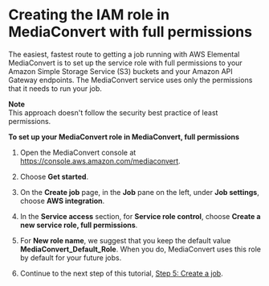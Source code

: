 # Creating the IAM role in MediaConvert with full permissions<a name="creating-the-iam-role-in-mediaconvert-full"></a>

The easiest, fastest route to getting a job running with AWS Elemental MediaConvert is to set up the service role with full permissions to your Amazon Simple Storage Service \(S3\) buckets and your Amazon API Gateway endpoints\. The MediaConvert service uses only the permissions that it needs to run your job\.

**Note**  
 This approach doesn't follow the security best practice of least permissions\.

**To set up your MediaConvert role in MediaConvert, full permissions**

1. Open the MediaConvert console at [https://console\.aws\.amazon\.com/mediaconvert](https://console.aws.amazon.com/mediaconvert)\.

1. Choose **Get started**\.

1. On the **Create job** page, in the **Job** pane on the left, under **Job settings**, choose **AWS integration**\.

1. In the **Service access** section, for **Service role control**, choose **Create a new service role, full permissions**\.

1. For **New role name**, we suggest that you keep the default value **MediaConvert\_Default\_Role**\. When you do, MediaConvert uses this role by default for your future jobs\.

1. Continue to the next step of this tutorial, [Step 5: Create a job](create-a-job.md)\.